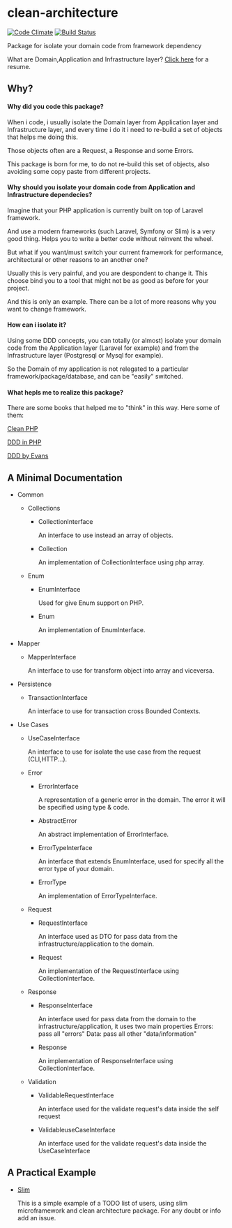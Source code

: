 # clean-architecture

[![Code Climate](https://codeclimate.com/github/damianopetrungaro/clean-architecture/badges/gpa.svg)](https://codeclimate.com/github/damianopetrungaro/clean-architecture)
[![Build Status](https://travis-ci.org/damianopetrungaro/clean-architecture.svg?branch=master)](https://travis-ci.org/damianopetrungaro/clean-architecture)

Package for isolate your domain code from framework dependency

What are Domain,Application and Infrastructure layer? [Click here](http://dddsample.sourceforge.net/architecture.html) for a resume.

## Why?

#### Why did you code this package?

When i code, i usually isolate the Domain layer from Application layer and Infrastructure layer, and every time i do it i need to re-build a set of objects that helps me doing this.

Those objects often are a Request, a Response and some Errors.

This package is born for me, to do not re-build this set of objects, also avoiding some copy paste from different projects.

#### Why should you isolate your domain code from Application and Infrastructure dependecies?

Imagine that your PHP application is currently built on top of Laravel framework.

And use a modern frameworks (such Laravel, Symfony or Slim) is a very good thing. Helps you to write a better code without reinvent the wheel.

But what if you want/must switch your current framework for performance, architectural or other reasons to an another one?

Usually this is very painful, and you are despondent to change it.
This choose bind you to a tool that might not be as good as before for your project.

And this is only an example. There can be a lot of more reasons why you want to change framework.


#### How can i isolate it?

Using some DDD concepts, you can totally (or almost) isolate your domain code from the Application layer (Laravel for example) and from the Infrastructure layer (Postgresql or Mysql for example).

So the Domain of my application is not relegated to a particular framework/package/database, and can be "easily" switched.

#### What hepls me to realize this package?

There are some books that helped me to "think" in this way. Here some of them:

[Clean PHP](https://leanpub.com/cleanphp)

[DDD in PHP](https://leanpub.com/ddd-in-php)

[DDD by Evans](https://domainlanguage.com/ddd/)

## A Minimal Documentation

- Common

  - Collections
  
    - CollectionInterface
      
      An interface to use instead an array of objects.
    
    - Collection
    
      An implementation of CollectionInterface using php array.
  
  - Enum
  
    - EnumInterface
      
       Used for give Enum support on PHP.
      
    - Enum
    
      An implementation of EnumInterface.
  
- Mapper

  - MapperInterface
  
    An interface to use for transform object into array and viceversa.
  
  
- Persistence

  - TransactionInterface

    An interface to use for transaction cross Bounded Contexts.
  
- Use Cases

  - UseCaseInterface
    
    An interface to use for isolate the use case from the request (CLI,HTTP...).
    
  - Error
  
    - ErrorInterface
    
      A representation of a generic error in the domain. The error it will be specified using type & code.
      
    - AbstractError
    
      An abstract implementation of ErrorInterface.
    
    - ErrorTypeInterface
    
      An interface that extends EnumInterface, used for specify all the error type of your domain.
      
    - ErrorType
    
      An implementation of ErrorTypeInterface.
    
  - Request
  
    - RequestInterface
    
      An interface used as DTO for pass data from the infrastructure/application to the domain.
    
    - Request
    
      An implementation of the RequestInterface using CollectionInterface.
    
  - Response
  
    - ResponseInterface
    
      An interface used for pass data from the domain to the infrastructure/application, it uses two main properties
      Errors: pass all "errors"
      Data:  pass all other "data/information"
      
      
    - Response
    
      An implementation of ResponseInterface using CollectionInterface. 
      
    
  - Validation
  
    - ValidableRequestInterface
    
      An interface used for the validate request's data inside the self request
    
    - ValidableuseCaseInterface

      An interface used for the validate request's data inside the UseCaseInterface
      
## A Practical Example

- [Slim](https://github.com/damianopetrungaro/clean-architecture/tree/master/examples/slim)

  This is a simple example of a TODO list of users, using slim microframework and clean architecture package.
  For any doubt or info add an issue.
